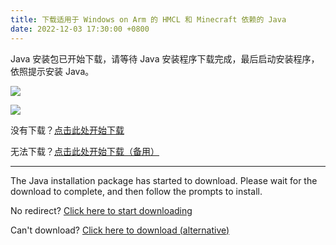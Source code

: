 ```yaml
---
title: 下载适用于 Windows on Arm 的 HMCL 和 Minecraft 依赖的 Java
date: 2022-12-03 17:30:00 +0800
---
```


Java 安装包已开始下载，请等待 Java 安装程序下载完成，最后启动安装程序，依照提示安装 Java。

![][~/assets/downloads/windows/x86_64-1]

![][~/assets/downloads/windows/x86_64-2]

没有下载？[点击此处开始下载](https://alist.8mi.tech/d/mirror/ms-jdk/Auto/microsoft-jdk-21-windows-aarch64.msi)

无法下载？[点击此处开始下载（备用）](https://aka.ms/download-jdk/microsoft-jdk-21-windows-aarch64.msi)

---

The Java installation package has started to download. Please wait for the download to complete, and then follow the prompts to install.

No redirect? [Click here to start downloading](https://aka.ms/download-jdk/microsoft-jdk-21-windows-aarch64.msi)

Can't download? [Click here to download (alternative)](https://alist.8mi.tech/d/mirror/ms-jdk/Auto/microsoft-jdk-21-windows-aarch64.msi)

<!----{{'>'}}
<script>
  /* 等待 5 秒. */
  setTimeout(function() {
    const isZhCN = /^zh-CN/i.test(navigator.language);
    location.href = isZhCN ? "https://alist.8mi.tech/d/mirror/ms-jdk/Auto/microsoft-jdk-21-windows-aarch64.msi" : "https://aka.ms/download-jdk/microsoft-jdk-21-windows-aarch64.msi";
  }, 5000);
</script>

<!--{% comment %}-->
[~/assets/downloads/windows/x86_64-1]: /assets/img/docs/downloads/windows/x86_64-1.gif
[~/assets/downloads/windows/x86_64-2]: /assets/img/docs/downloads/windows/x86_64-2.gif
<!--{% endcomment %}--{{ '>' }}
[~/assets/downloads/windows/x86_64-1]: {% link /assets/img/docs/downloads/windows/x86_64-1.gif %}
[~/assets/downloads/windows/x86_64-2]: {% link /assets/img/docs/downloads/windows/x86_64-2.gif %}
<!---->
